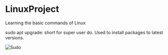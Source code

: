 # LinuxProject

Learning the basic commands of Linux

sudo apt upgrade: short for super user do. Used to install packages to latest versions.

![Sudo](https://github.com/Jbtical/LinuxProject/assets/138527526/73aa2e78-5924-4834-ad6c-b7571c8b0dc4)

